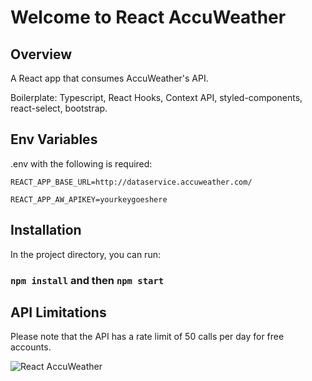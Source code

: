 # Welcome to React AccuWeather

## Overview

A React app that consumes AccuWeather's API.

Boilerplate: Typescript, React Hooks, Context API, styled-components, react-select, bootstrap.

## Env Variables

.env with the following is required:

`REACT_APP_BASE_URL=http://dataservice.accuweather.com/`

`REACT_APP_AW_APIKEY=yourkeygoeshere`

## Installation

In the project directory, you can run:

### `npm install` and then `npm start`

## API Limitations

Please note that the API has a rate limit of 50 calls per day for free accounts.

![React AccuWeather](https://imgur.com/a/hbHmgBZ)
